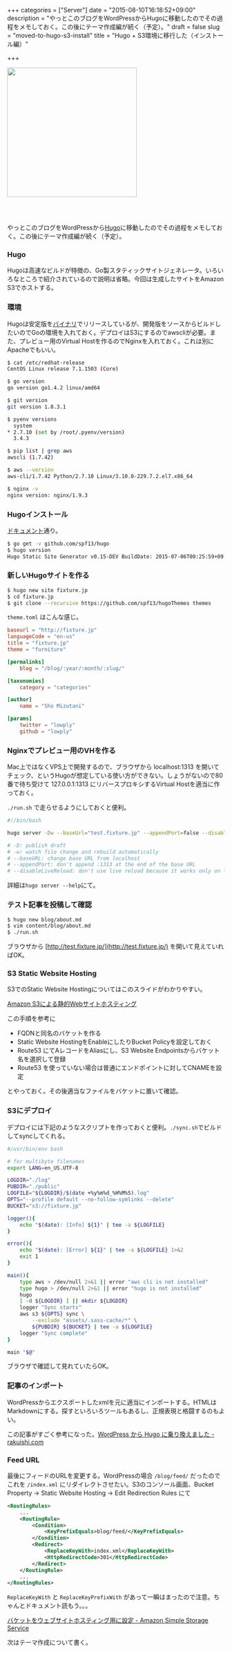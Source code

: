 +++
categories = ["Server"]
date = "2015-08-10T16:18:52+09:00"
description = "やっとこのブログをWordPressからHugoに移動したのでその過程をメモしておく。この後にテーマ作成編が続く（予定）。"
draft = false
slug = "moved-to-hugo-s3-install"
title = "Hugo + S3環境に移行した（インストール編）"

+++

<p class="text-xs-center" style="margin-bottom: 60px;"><a href="https://gohugo.io/"><img src="/images/2015/08/hugo.png" style="width: 300px"></a></p>

やっとこのブログをWordPressから[Hugo](https://gohugo.io/)に移動したのでその過程をメモしておく。この後にテーマ作成編が続く（予定）。

### Hugo

Hugoは高速なビルドが特徴の、Go製スタティックサイトジェネレータ。いろいろなところで紹介されているので説明は省略。今回は生成したサイトをAmazon S3でホストする。

### 環境

Hugoは安定版を[バイナリ](https://github.com/spf13/hugo/releases)でリリースしているが、開発版をソースからビルドしたいのでGoの環境を入れておく。デプロイはS3にするのでawscliが必要。また、プレビュー用のVirtual Hostを作るのでNginxを入れておく。これは別にApacheでもいい。

```bash
$ cat /etc/redhat-release
CentOS Linux release 7.1.1503 (Core)

$ go version
go version go1.4.2 linux/amd64

$ git version
git version 1.8.3.1

$ pyenv versions
  system
* 2.7.10 (set by /root/.pyenv/version)
  3.4.3

$ pip list | grep aws
awscli (1.7.42)

$ aws --version
aws-cli/1.7.42 Python/2.7.10 Linux/3.10.0-229.7.2.el7.x86_64

$ nginx -v
nginx version: nginx/1.9.3
```

### Hugoインストール

[ドキュメント](http://gohugo.io/overview/installing/)通り。

```bash
$ go get -v github.com/spf13/hugo
$ hugo version
Hugo Static Site Generator v0.15-DEV BuildDate: 2015-07-06T00:25:59+09:00
```

### 新しいHugoサイトを作る

```bash
$ hugo new site fixture.jp
$ cd fixture.jp
$ git clone --recursive https://github.com/spf13/hugoThemes themes
```

`theme.toml` はこんな感じ。

```toml
baseurl = "http://fixture.jp"
languageCode = "en-us"
title = "fixture.jp"
theme = "furniture"

[permalinks]
    blog = "/blog/:year/:month/:slug/"

[taxonomies]
    category = "categories"

[author]
    name = "Sho Mizutani"

[params]
    twitter = "lowply"
    github = "lowply"
```

### Nginxでプレビュー用のVHを作る

Mac上ではなくVPS上で開発するので、ブラウザから localhost:1313 を開いてチェック、というHugoが想定している使い方ができない。しょうがないので80番で待ち受けて 127.0.0.1:1313 にリバースプロキシするVirtual Hostを適当に作っておく。

`./run.sh` で走らせるようにしておくと便利。

```bash
#!/bin/bash

hugo server -Dw --baseUrl="test.fixture.jp" --appendPort=false --disableLiveReload=true

# -D: publish draft
# -w: watch file change and rebuild automatically
# --baseURL: change base URL from localhost
# --appendPort: don't append :1313 at the end of the base URL
# --disableLiveReload: don't use live reload because it works only on local environment
```

詳細は`hugo server --help`にて。

### テスト記事を投稿して確認

```bash
$ hugo new blog/about.md
$ vim content/blog/about.md
$ ./run.sh
```

ブラウザから [http://test.fixture.jp/](http://test.fixture.jp/) を開いて見えていればOK。

### S3 Static Website Hosting

S3でのStatic Website Hostingについてはこのスライドがわかりやすい。

[Amazon S3による静的Webサイトホスティング](http://www.slideshare.net/horiyasu/amazon-s3web-27138902)

この手順を参考に

- FQDNと同名のバケットを作る
- Static Website HostingをEnableにしたりBucket Policyを設定しておく
- Route53 にてAレコードをAliasにし、S3 Website Endpointsからバケット名を選択して登録
- Route53 を使っていない場合は普通にエンドポイントに対してCNAMEを設定

とやっておく。その後適当なファイルをバケットに置いて確認。

### S3にデプロイ

デプロイには下記のようなスクリプトを作っておくと便利。`./sync.sh`でビルドしてsyncしてくれる。

```bash
#/usr/bin/env bash

# for multibyte filenames
export LANG=en_US.UTF-8

LOGDIR="./log"
PUBDIR="./public"
LOGFILE="${LOGDIR}/$(date +%y%m%d_%H%M%S).log"
OPTS="--profile default --no-follow-symlinks --delete"
BUCKET="s3://fixture.jp"

logger(){
	echo "$(date): [Info] ${1}" | tee -a ${LOGFILE}
}

error(){
	echo "$(date): [Error] ${1}" | tee -a ${LOGFILE} 1>&2 
	exit 1
}

main(){
	type aws > /dev/null 2>&1 || error "aws cli is not installed"
	type hugo > /dev/null 2>&1 || error "hugo is not installed"
	hugo
	[ -d ${LOGDIR} ] || mkdir ${LOGDIR}
 	logger "Sync starts"
	aws s3 ${OPTS} sync \
		--exclude "assets/.sass-cache/*" \
		${PUBDIR} ${BUCKET} | tee -a ${LOGFILE}
 	logger "Sync complete"
}

main "$@"
```

ブラウザで確認して見れていたらOK。

### 記事のインポート

WordPressからエクスポートしたxmlを元に適当にインポートする。HTMLはMarkdownにする。探すといろいろツールもあるし、正規表現と格闘するのもよい。

この記事がすごく参考になった。[WordPress から Hugo に乗り換えました - rakuishi.com](http://rakuishi.com/archives/wordpress-to-hugo/)

### Feed URL

最後にフィードのURLを変更する。WordPressの場合 `/blog/feed/` だったのでこれを `/index.xml` にリダイレクトさせたい。S3のコンソール画面、Bucket Property -> Static Website Hosting -> Edit Redirection Rules にて

```xml
<RoutingRules>
    ...
    <RoutingRule>
        <Condition>
            <KeyPrefixEquals>blog/feed/</KeyPrefixEquals>
        </Condition>
        <Redirect>
            <ReplaceKeyWith>index.xml</ReplaceKeyWith>
            <HttpRedirectCode>301</HttpRedirectCode>
        </Redirect>
    </RoutingRule>
	...
</RoutingRules>
```

`ReplaceKeyWith` と `ReplaceKeyPrefixWith` があって一瞬はまったので注意。ちゃんとドキュメント読もう。。。

[バケットをウェブサイトホスティング用に設定 - Amazon Simple Storage Service](http://docs.aws.amazon.com/ja_jp/AmazonS3/latest/dev/HowDoIWebsiteConfiguration.html)

次はテーマ作成について書く。

